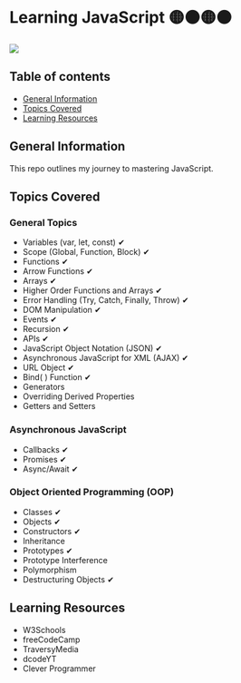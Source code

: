 # Learning JavaScript 🟡⚫🟡⚫


<img style="align-items: center;" src = "https://user-images.githubusercontent.com/55777067/135094588-c42c7322-4ab7-48d4-a14a-ab9168b95ad6.png">


## Table of contents
* [General Information](#general-info)
* [Topics Covered](#topics-covered)
* [Learning Resources](#resources)


## General Information
This repo outlines my journey to mastering JavaScript. 


## Topics Covered

### General Topics

- Variables (var, let, const) ✔
- Scope (Global, Function, Block) ✔
- Functions ✔
- Arrow Functions ✔
- Arrays ✔
- Higher Order Functions and Arrays ✔
- Error Handling (Try, Catch, Finally, Throw) ✔
- DOM Manipulation ✔
- Events ✔
- Recursion ✔
- APIs ✔
- JavaScript Object Notation (JSON) ✔
- Asynchronous JavaScript for XML (AJAX) ✔
- URL Object ✔
- Bind( ) Function ✔
- Generators
- Overriding Derived Properties
- Getters and Setters

### Asynchronous JavaScript

- Callbacks ✔
- Promises ✔
- Async/Await ✔

### Object Oriented Programming (OOP) 

- Classes ✔
- Objects ✔
- Constructors ✔
- Inheritance
- Prototypes ✔
- Prototype Interference
- Polymorphism
- Destructuring Objects ✔


<!--## Design Patterns


## JS Tools and Libraries-->


## Learning Resources

- W3Schools
- freeCodeCamp
- TraversyMedia
- dcodeYT
- Clever Programmer


